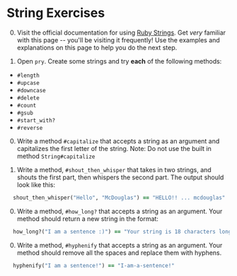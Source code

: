 # String Exercises

0. Visit the official documentation for using [Ruby Strings](http://ruby-doc.org/core-2.2.0/String.html). Get *very* familiar with this page -- you'll be visiting it frequently! Use the examples and explanations on this page to help you do the next step.

0. Open `pry`. Create some strings and try **each** of the following methods:
  * `#length`
  * `#upcase`
  * `#downcase`
  * `#delete`
  * `#count`
  * `#gsub`
  * `#start_with?`
  * `#reverse`

0. Write a method `#capitalize` that accepts a string as an argument and capitalizes the first letter of the string. Note: Do not use the built in method `String#capitalize`

0. Write a method, `#shout_then_whisper` that takes in two strings, and shouts the first part, then whispers the second part. The output should look like this:

  ```ruby
    shout_then_whisper("Hello", "McDouglas") == "HELLO!! ... mcdouglas"
  ```

0. Write a method, `#how_long?` that accepts a string as an argument. Your method should return a new string in the format:

  ```ruby
    how_long?("I am a sentence :)") == "Your string is 18 characters long"
  ```

0. Write a method, `#hyphenify` that accepts a string as an argument. Your method should remove all the spaces and replace them with hyphens.

  ```ruby
    hyphenify("I am a sentence!") == "I-am-a-sentence!"
  ```
